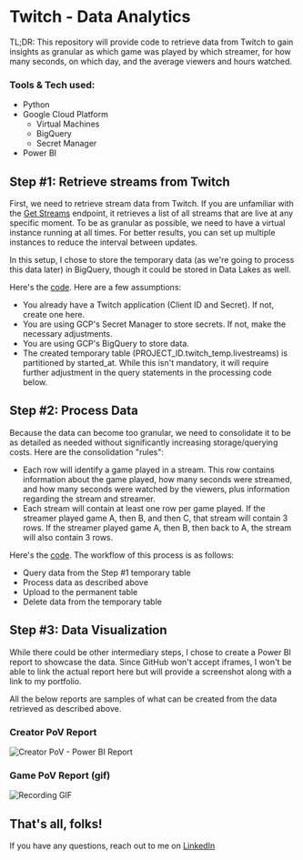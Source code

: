 # Twitch - Data Analytics

TL;DR: This repository will provide code to retrieve data from Twitch to gain insights as granular as which game was played by which streamer, for how many seconds, on which day, and the average viewers and hours watched.

### Tools & Tech used:
- Python
- Google Cloud Platform
  - Virtual Machines
  - BigQuery
  - Secret Manager
- Power BI
 

## Step #1: Retrieve streams from Twitch

First, we need to retrieve stream data from Twitch. If you are unfamiliar with the [Get Streams](https://dev.twitch.tv/docs/api/reference/#get-streams) endpoint, it retrieves a list of all streams that are live at any specific moment. To be as granular as possible, we need to have a virtual instance running at all times. For better results, you can set up multiple instances to reduce the interval between updates.

In this setup, I chose to store the temporary data (as we're going to process this data later) in BigQuery, though it could be stored in Data Lakes as well.

Here's the [code](https://github.com/gustavo-alvarenga/Twitch/blob/main/%231%20Twitch%20Streams.py). Here are a few assumptions:
- You already have a Twitch application (Client ID and Secret). If not, create one here.
- You are using GCP's Secret Manager to store secrets. If not, make the necessary adjustments.
- You are using GCP's BigQuery to store data.
- The created temporary table (PROJECT_ID.twitch_temp.livestreams) is partitioned by started_at. While this isn't mandatory, it will require further adjustment in the query statements in the processing code below.

## Step #2: Process Data

Because the data can become too granular, we need to consolidate it to be as detailed as needed without significantly increasing storage/querying costs. Here are the consolidation "rules":
- Each row will identify a game played in a stream. This row contains information about the game played, how many seconds were streamed, and how many seconds were watched by the viewers, plus information regarding the stream and streamer.
- Each stream will contain at least one row per game played. If the streamer played game A, then B, and then C, that stream will contain 3 rows. If the streamer played game A, then B, then back to A, the stream will also contain 3 rows.

Here's the [code](https://github.com/gustavo-alvarenga/Twitch/blob/main/%232%20Processing%20Data). The workflow of this process is as follows:
- Query data from the Step #1 temporary table
- Process data as described above
- Upload to the permanent table
- Delete data from the temporary table

## Step #3: Data Visualization

While there could be other intermediary steps, I chose to create a Power BI report to showcase the data. Since GitHub won't accept iframes, I won't be able to link the actual report here but will provide a screenshot along with a link to my portfolio.

All the below reports are samples of what can be created from the data retrieved as described above.

### Creator PoV Report
![Creator PoV - Power BI Report](https://www.ggsanalytics.com/wp-content/uploads/2024/04/dashboard-image.png)

### Game PoV Report (gif)
![Recording GIF](https://www.ggsanalytics.com/wp-content/uploads/2024/05/Recording2024-05-13173035-ezgif.com-video-to-gif-converter.gif)

## That's all, folks!

If you have any questions, reach out to me on [LinkedIn](https://www.linkedin.com/in/gustavo-alvarenga/)


